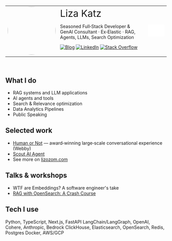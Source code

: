 <div align="left">

<table>
<tr>
<td style="vertical-align: top; border: none;">
<img src="https://lizozom.com/static/liza-katz-profile-69ec3307a3fd3231c2f41b41fc49b82e.jpg" width="150" height="150" style="border-radius:100px;"/>
</td>
<td style="border:none;">
<span style="font-size:30px;">Liza Katz</span>
<p>
Seasoned Full‑Stack Developer & GenAI Consultant · Ex‑Elastic · RAG, Agents, LLMs, Search Optimization</p>
<p>
<a href="https://lizozom.com/blog" target="_blank"><img alt="Blog" src="https://img.shields.io/badge/Blog-121212?style=for-the-badge&logo=hashnode&logoColor=white"></a>
<a href="https://www.linkedin.com/in/lizak" target="_blank"><img alt="LinkedIn" src="https://img.shields.io/badge/LinkedIn-0A66C2?style=for-the-badge&logo=linkedin&logoColor=white"></a>
<a href="https://stackoverflow.com/users/372086/lizozom" target="_blank"><img alt="Stack Overflow" src="https://img.shields.io/badge/Stack%20Overflow-F48024?style=for-the-badge&logo=stackoverflow&logoColor=white"></a>

</p>
<td style="border:none;">
<img src="./cat_animation.gif"/>
</td>


</td>
</tr>
</table>
<br/>


<!-- Optional: profile image (commented out) -->
<!-- <img src="https://your-cdn.example/avatar.jpg" width="120" height="120" style="border-radius:50%" alt="Liza Katz"/> -->

</div>


## What I do

- RAG systems and LLM applications
- AI agents and tools
- Search & Relevance optimization
- Data Analytics Pipelines
- Public Speaking

## Selected work

- [Human or Not](https://humanornot.ai) — award‑winning large‑scale conversational experience (Webby)
- [Scout AI Agent](https://www.max-security.com/intelligence/scout-ai/)
- See more on [lizozom.com](https://lizozom.com)

## Talks & workshops

- WTF are Embeddings? A software engineer's take
- [RAG with OpenSearch: A Crash Course](https://www.linkedin.com/events/ragwithopensearch-acrashcoursef7350900293720584194/)

## Tech I use

Python, TypeScript, Next.js, FastAPI
LangChain/LangGraph, OpenAI, Cohere, Anthropic, Bedrock
ClickHouse, Elasticsearch, OpenSearch, Redis, Postgres
Docker, AWS/GCP
